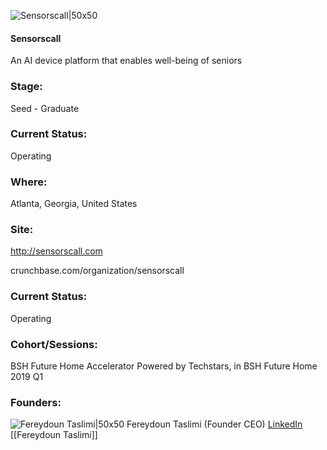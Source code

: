 

![Sensorscall|50x50](https://apimg.techstars.com/connect/images/image_files/5c59874f34a60d7566000089/original/sensorscall-icon-logo.png)

#### Sensorscall
An AI device platform that enables well-being of seniors

### Stage: 
Seed - Graduate 

### Current Status: 
Operating

### Where:
Atlanta, Georgia, United States

### Site:
http://sensorscall.com



crunchbase.com/organization/sensorscall

### Current Status: 
Operating

### Cohort/Sessions: 
BSH Future Home Accelerator Powered by Techstars, in BSH Future Home 2019 Q1

### Founders: 

![Fereydoun Taslimi|50x50](https://apimg.techstars.com/connect/images/image_files/5c40ab85a36c110685000021/original/FTPICTURE.jpg) Fereydoun Taslimi (Founder CEO) [LinkedIn](https://linkedin.com/in/fereydoun-taslimi) [[Fereydoun Taslimi]]


